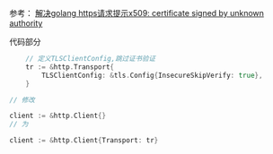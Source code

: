 参考： [解决golang https请求提示x509: certificate signed by unknown authority](https://blog.bbzhh.com/index.php/archives/150.html)

代码部分

```go
	// 定义TLSClientConfig,跳过证书验证
	tr := &http.Transport{
		TLSClientConfig: &tls.Config{InsecureSkipVerify: true},
	}

// 修改

client := &http.Client{}
// 为

client := &http.Client{Transport: tr}
```

